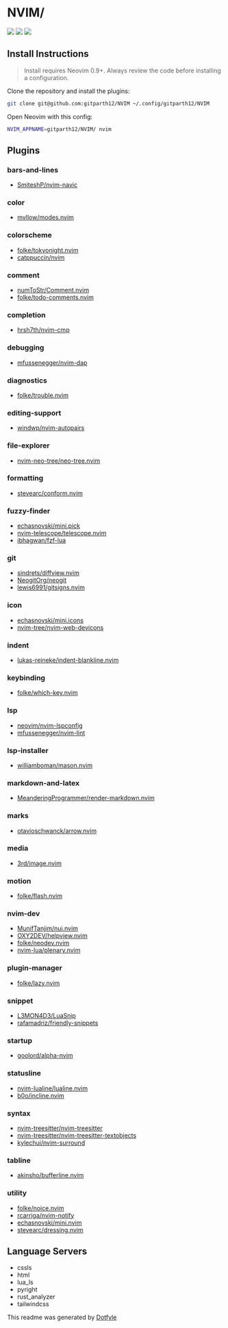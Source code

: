 # NVIM/

<a href="https://dotfyle.com/gitparth12/nvim"><img src="https://dotfyle.com/gitparth12/nvim/badges/plugins?style=flat" /></a>
<a href="https://dotfyle.com/gitparth12/nvim"><img src="https://dotfyle.com/gitparth12/nvim/badges/leaderkey?style=flat" /></a>
<a href="https://dotfyle.com/gitparth12/nvim"><img src="https://dotfyle.com/gitparth12/nvim/badges/plugin-manager?style=flat" /></a>

## Install Instructions

> Install requires Neovim 0.9+. Always review the code before installing a configuration.

Clone the repository and install the plugins:

```sh
git clone git@github.com:gitparth12/NVIM ~/.config/gitparth12/NVIM
```

Open Neovim with this config:

```sh
NVIM_APPNAME=gitparth12/NVIM/ nvim
```

## Plugins

### bars-and-lines

- [SmiteshP/nvim-navic](https://dotfyle.com/plugins/SmiteshP/nvim-navic)

### color

- [mvllow/modes.nvim](https://dotfyle.com/plugins/mvllow/modes.nvim)

### colorscheme

- [folke/tokyonight.nvim](https://dotfyle.com/plugins/folke/tokyonight.nvim)
- [catppuccin/nvim](https://dotfyle.com/plugins/catppuccin/nvim)

### comment

- [numToStr/Comment.nvim](https://dotfyle.com/plugins/numToStr/Comment.nvim)
- [folke/todo-comments.nvim](https://dotfyle.com/plugins/folke/todo-comments.nvim)

### completion

- [hrsh7th/nvim-cmp](https://dotfyle.com/plugins/hrsh7th/nvim-cmp)

### debugging

- [mfussenegger/nvim-dap](https://dotfyle.com/plugins/mfussenegger/nvim-dap)

### diagnostics

- [folke/trouble.nvim](https://dotfyle.com/plugins/folke/trouble.nvim)

### editing-support

- [windwp/nvim-autopairs](https://dotfyle.com/plugins/windwp/nvim-autopairs)

### file-explorer

- [nvim-neo-tree/neo-tree.nvim](https://dotfyle.com/plugins/nvim-neo-tree/neo-tree.nvim)

### formatting

- [stevearc/conform.nvim](https://dotfyle.com/plugins/stevearc/conform.nvim)

### fuzzy-finder

- [echasnovski/mini.pick](https://dotfyle.com/plugins/echasnovski/mini.pick)
- [nvim-telescope/telescope.nvim](https://dotfyle.com/plugins/nvim-telescope/telescope.nvim)
- [ibhagwan/fzf-lua](https://dotfyle.com/plugins/ibhagwan/fzf-lua)

### git

- [sindrets/diffview.nvim](https://dotfyle.com/plugins/sindrets/diffview.nvim)
- [NeogitOrg/neogit](https://dotfyle.com/plugins/NeogitOrg/neogit)
- [lewis6991/gitsigns.nvim](https://dotfyle.com/plugins/lewis6991/gitsigns.nvim)

### icon

- [echasnovski/mini.icons](https://dotfyle.com/plugins/echasnovski/mini.icons)
- [nvim-tree/nvim-web-devicons](https://dotfyle.com/plugins/nvim-tree/nvim-web-devicons)

### indent

- [lukas-reineke/indent-blankline.nvim](https://dotfyle.com/plugins/lukas-reineke/indent-blankline.nvim)

### keybinding

- [folke/which-key.nvim](https://dotfyle.com/plugins/folke/which-key.nvim)

### lsp

- [neovim/nvim-lspconfig](https://dotfyle.com/plugins/neovim/nvim-lspconfig)
- [mfussenegger/nvim-lint](https://dotfyle.com/plugins/mfussenegger/nvim-lint)

### lsp-installer

- [williamboman/mason.nvim](https://dotfyle.com/plugins/williamboman/mason.nvim)

### markdown-and-latex

- [MeanderingProgrammer/render-markdown.nvim](https://dotfyle.com/plugins/MeanderingProgrammer/render-markdown.nvim)

### marks

- [otavioschwanck/arrow.nvim](https://dotfyle.com/plugins/otavioschwanck/arrow.nvim)

### media

- [3rd/image.nvim](https://dotfyle.com/plugins/3rd/image.nvim)

### motion

- [folke/flash.nvim](https://dotfyle.com/plugins/folke/flash.nvim)

### nvim-dev

- [MunifTanjim/nui.nvim](https://dotfyle.com/plugins/MunifTanjim/nui.nvim)
- [OXY2DEV/helpview.nvim](https://dotfyle.com/plugins/OXY2DEV/helpview.nvim)
- [folke/neodev.nvim](https://dotfyle.com/plugins/folke/neodev.nvim)
- [nvim-lua/plenary.nvim](https://dotfyle.com/plugins/nvim-lua/plenary.nvim)

### plugin-manager

- [folke/lazy.nvim](https://dotfyle.com/plugins/folke/lazy.nvim)

### snippet

- [L3MON4D3/LuaSnip](https://dotfyle.com/plugins/L3MON4D3/LuaSnip)
- [rafamadriz/friendly-snippets](https://dotfyle.com/plugins/rafamadriz/friendly-snippets)

### startup

- [goolord/alpha-nvim](https://dotfyle.com/plugins/goolord/alpha-nvim)

### statusline

- [nvim-lualine/lualine.nvim](https://dotfyle.com/plugins/nvim-lualine/lualine.nvim)
- [b0o/incline.nvim](https://dotfyle.com/plugins/b0o/incline.nvim)

### syntax

- [nvim-treesitter/nvim-treesitter](https://dotfyle.com/plugins/nvim-treesitter/nvim-treesitter)
- [nvim-treesitter/nvim-treesitter-textobjects](https://dotfyle.com/plugins/nvim-treesitter/nvim-treesitter-textobjects)
- [kylechui/nvim-surround](https://dotfyle.com/plugins/kylechui/nvim-surround)

### tabline

- [akinsho/bufferline.nvim](https://dotfyle.com/plugins/akinsho/bufferline.nvim)

### utility

- [folke/noice.nvim](https://dotfyle.com/plugins/folke/noice.nvim)
- [rcarriga/nvim-notify](https://dotfyle.com/plugins/rcarriga/nvim-notify)
- [echasnovski/mini.nvim](https://dotfyle.com/plugins/echasnovski/mini.nvim)
- [stevearc/dressing.nvim](https://dotfyle.com/plugins/stevearc/dressing.nvim)

## Language Servers

- cssls
- html
- lua_ls
- pyright
- rust_analyzer
- tailwindcss

This readme was generated by [Dotfyle](https://dotfyle.com)
